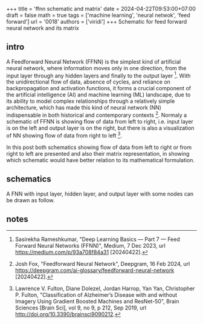 +++
title = 'ffnn schematic and matrix'
date = 2024-04-22T09:53:00+07:00
draft = false
math = true
tags = ['machine learning', 'neural netwok', 'feed forward']
url = '0018'
authors = ['viridi']
+++
Schematic for feed forward neural network and its matrix <!--more-->


## intro
A Feedforward Neural Network (FFNN) is the simplest kind of artificial neural network, where information moves only in one direction, from the input layer through any hidden layers and finally to the output layer [^rameshkumar_2023]. With the unidirectional flow of data, absence of cycles, and reliance on backpropagation and activation functions, it forms a crucial component of the artificial intelligence (AI) and machine learning (ML) landscape, due to its ability to model complex relationships through a relatively simple architecture, which has made this kind of neural network (NN) indispensable in both historical and contemporary contexts [^fox_2024]. Normaly a schematic of FFNN is showing flow of data from left to right, i.e. input layer is on the left and output layer is on the right, but there is also a visualization of NN showing flow of data from right to left [^fulton_2019].

In this post both schematics showing flow of data from left to right or from right to left are presented and also their matrix representation, in showing which schematic would have better relation to its mathematical formulation.


## schematics
A FNN with input layer, hidden layer, and output layer with some nodes can be drawn as follow.


## notes
[^rameshkumar_2023]: Sasirekha Rameshkumar, "Deep Learning Basics — Part 7 — Feed Forward Neural Networks (FFNN)", Medium, 7 Dec 2023, url https://medium.com/p/93a708f84a31 [20240422].
[^fox_2024]: Josh Fox, "Feedforward Neural Network", Deepgram, 16 Feb 2024, url https://deepgram.com/ai-glossary/feedforward-neural-network [20240422].
[^fulton_2019]: Lawrence V. Fulton, Diane Dolezel, Jordan Harrop, Yan Yan, Christopher P. Fulton, "Classification of Alzheimer’s Disease with and without Imagery Using Gradient Boosted Machines and ResNet-50", Brain Sciences [Brain Sci], vol 9, no 9, p 212, Sep 2019, url http://doi.org/10.3390/brainsci9090212.